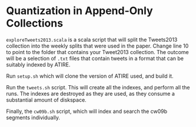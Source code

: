 # Quantization in Append-Only Collections

`exploreTweets2013.scala` is a scala script that will split the Tweets2013 collection into the weekly splits that were used in the paper. Change line 10 to point to the folder that contains your Tweet2013 collection. The outcome will be a selection of `.txt` files that contain tweets in a format that can be suitably indexed by ATIRE.

Run `setup.sh` which will clone the version of ATIRE used, and build it.

Run the `tweets.sh` script. This will create all the indexes, and perform all the runs. The indexes are destroyed as they are used, as they consume a substantial amount of diskspace.

Finally, the `cw09b.sh` script, which will index and search the cw09b segments individually.
